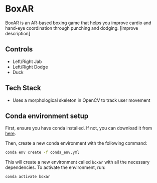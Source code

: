 # BoxAR

BoxAR is an AR-based boxing game that helps you improve cardio and hand-eye coordination through punching and dodging. [improve description]

## Controls

- Left/Right Jab
- Left/Right Dodge
- Duck

## Tech Stack

- Uses a morphological skeleton in OpenCV to track user movement

## Conda environment setup

First, ensure you have conda installed. If not, you can download it from [here](https://docs.conda.io/en/latest/miniconda.html).

Then, create a new conda environment with the following command:

```bash
conda env create -f conda_env.yml
```

This will create a new environment called `boxar` with all the necessary dependencies. To activate the environment, run:

```bash
conda activate boxar
```
